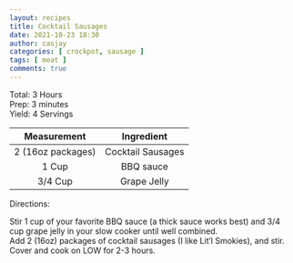 ```yaml
---
layout: recipes
title: Cocktail Sausages
date: 2021-10-23 18:30
author: casjay
categories: [ crockpot, sausage ]
tags: [ meat ]
comments: true
---
```

  
Total: 3 Hours  
Prep: 3 minutes  
Yield: 4 Servings  
  
|    Measurement    |    Ingredient     |
| :---------------: | :---------------: |
| 2 (16oz packages) | Cocktail Sausages |
|       1 Cup       |     BBQ sauce     |
|      3/4 Cup      |    Grape Jelly    |

Directions:

Stir 1 cup of your favorite BBQ sauce (a thick sauce works best) and 3/4 cup grape jelly in your slow cooker until well combined.  
Add 2 (16oz) packages of cocktail sausages (I like Lit’l Smokies), and stir.  
Cover and cook on LOW for 2-3 hours.  
